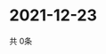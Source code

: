 # 2021-12-23
  共 0条

  <!-- BEGIN -->
  <!-- 最后更新时间Thu Dec 23 2021 23:04:12 GMT+0000 (Coordinated Universal Time) -->
  
  <!-- END -->
  
  